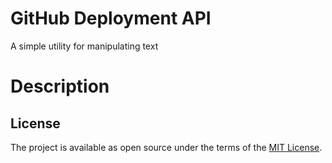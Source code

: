 # GitHub Deployment API

A simple utility for manipulating text

# Description



## License

The project is available as open source under the terms of the [MIT License](http://opensource.org/licenses/MIT).
